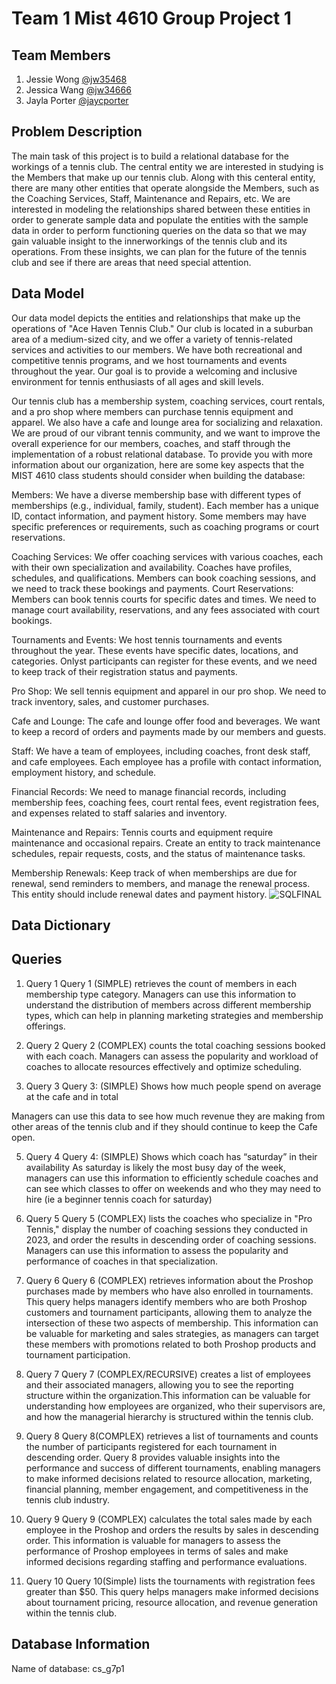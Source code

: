 # Team 1 Mist 4610 Group Project 1

## Team Members 
1) Jessie Wong [@jw35468](https://github.com/jw35468)
2) Jessica Wang [@jw34666](https://github.com/jw34666)
3) Jayla Porter [@jaycporter](https://github.com/jaycporter)

## Problem Description 
The main task of this project is to build a relational database for the workings of a tennis club. The central entity we are interested in studying is the Members that make up our tennis club. Along with this centeral entity, there are many other entities that operate alongside the Members, such as the Coaching Services, Staff, Maintenance and Repairs, etc. We are interested in modeling the relationships shared between these entities in order to generate sample data and populate the entities with the sample data in order to perform functioning queries on the data so that we may gain valuable insight to the innerworkings of the tennis club and its operations. From these insights, we can plan for the future of the tennis club and see if there are areas that need special attention. 

## Data Model
Our data model depicts the entities and relationships that make up the operations of "Ace Haven Tennis Club." Our club is located in a suburban area of a medium-sized city, and we offer a variety of tennis-related services and activities to our members. We have both recreational and competitive tennis programs, and we host tournaments and events throughout the year. Our goal is to provide a welcoming and inclusive environment for tennis enthusiasts of all ages and skill levels.
 
Our tennis club has a membership system, coaching services, court rentals, and a pro shop where members can purchase tennis equipment and apparel. We also have a cafe and lounge area for socializing and relaxation. We are proud of our vibrant tennis community, and we want to improve the overall experience for our members, coaches, and staff through the implementation of a robust relational database.
To provide you with more information about our organization, here are some key aspects that the MIST 4610 class students should consider when building the database:

Members: We have a diverse membership base with different types of memberships (e.g., individual, family, student). Each member has a unique ID, contact information, and payment history. Some members may have specific preferences or requirements, such as coaching programs or court reservations.

Coaching Services: We offer coaching services with various coaches, each with their own specialization and availability. Coaches have profiles, schedules, and qualifications. Members can book coaching sessions, and we need to track these bookings and payments.
Court Reservations: Members can book tennis courts for specific dates and times. We need to manage court availability, reservations, and any fees associated with court bookings.

Tournaments and Events: We host tennis tournaments and events throughout the year. These events have specific dates, locations, and categories. Onlyst participants can register for these events, and we need to keep track of their registration status and payments.

Pro Shop: We sell tennis equipment and apparel in our pro shop. We need to track inventory, sales, and customer purchases.

Cafe and Lounge: The cafe and lounge offer food and beverages. We want to keep a record of orders and payments made by our members and guests.

Staff: We have a team of employees, including coaches, front desk staff, and cafe employees. Each employee has a profile with contact information, employment history, and schedule.

Financial Records: We need to manage financial records, including membership fees, coaching fees, court rental fees, event registration fees, and expenses related to staff salaries and inventory.

Maintenance and Repairs: Tennis courts and equipment require maintenance and occasional repairs. Create an entity to track maintenance schedules, repair requests, costs, and the status of maintenance tasks.

Membership Renewals: Keep track of when memberships are due for renewal, send reminders to members, and manage the renewal process. This entity should include renewal dates and payment history.
![SQLFINAL](https://github.com/jw35468/sql_project1/assets/149987218/fb26f0b6-8fb8-4e48-981d-a14c7a5cc19e)


## Data Dictionary 








## Queries 
1) Query 1
   Query 1 (SIMPLE) retrieves the count of members in each membership type category. 
Managers can use this information to understand the distribution of members across different membership types, which can help in planning marketing strategies and membership offerings.


3) Query 2
Query 2 (COMPLEX) counts the total coaching sessions booked with each coach. Managers can assess the popularity and workload of coaches to allocate resources effectively and optimize scheduling. 


4) Query 3
Query 3: (SIMPLE) Shows how much people spend on average at the cafe and in total

Managers can use this data to see how much revenue they are making from other areas of the tennis club and if they should continue to keep the Cafe open. 

 
5) Query 4
 Query 4: (SIMPLE) Shows which coach has “saturday” in their availability 
As saturday is likely the most busy day of the week, managers can use this information to efficiently schedule coaches and can see which classes to offer on weekends and who they may need to hire (ie a beginner tennis coach for saturday) 

7) Query 5
Query 5 (COMPLEX) lists the coaches who specialize in "Pro Tennis," display the number of coaching sessions they conducted in 2023, and order the results in descending order of coaching sessions. Managers can use this information to assess the popularity and performance of coaches in that specialization.

   
8) Query 6
Query 6 (COMPLEX) retrieves information about the Proshop purchases made by members who have also enrolled in tournaments. This query helps managers identify members who are both Proshop customers and tournament participants, allowing them to analyze the intersection of these two aspects of membership.
This information can be valuable for marketing and sales strategies, as managers can target these members with promotions related to both Proshop products and tournament participation.
   
9) Query 7
Query 7 (COMPLEX/RECURSIVE) creates a list of employees and their associated managers, allowing you to see the reporting structure within the organization.This information can be valuable for understanding how employees are organized, who their supervisors are, and how the managerial hierarchy is structured within the tennis club.
   
10) Query 8
 Query 8(COMPLEX) retrieves a list of tournaments and counts the number of participants registered for each tournament in descending order. Query 8 provides valuable insights into the performance and success of different tournaments, enabling managers to make informed decisions related to resource allocation, marketing, financial planning, member engagement, and competitiveness in the tennis club industry.

  
11) Query 9
 Query 9 (COMPLEX) calculates the total sales made by each employee in the Proshop and orders the results by sales in descending order. This information is valuable for managers to assess the performance of Proshop employees in terms of sales and make informed decisions regarding staffing and performance evaluations.
   
12) Query 10
 Query 10(Simple) lists the tournaments with registration fees greater than $50. This query helps managers make informed decisions about tournament pricing, resource allocation, and revenue generation within the tennis club.



   

## Database Information 
Name of database: cs_g7p1
